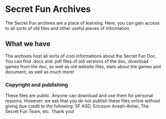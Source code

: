 # Secret Fun Archives
The Secret Fun archives are a place of learning. Here, you can gain access to all sorts of old files and other useful pieces of information.
## What we have
The archives host all sorts of cool informations about the Secret Fun Doc. You can find .docx and .pdf files of old versions of the doc, download games from the doc, as well as old website files, stats about the games and document, as well as much more!
### Copyright and publishing
These files are public. Anyone can download and use them for personal reasons. However, we ask that you do not publish these files online without giving due credit to the following: SF ASD, Ericsson Ansah-Antwi, The Secret Fun Team, etc. Thank you!
